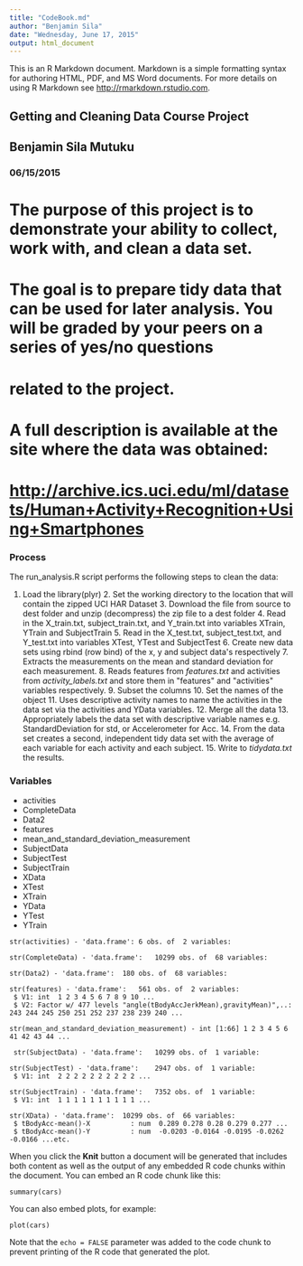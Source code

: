 ```yaml
---
title: "CodeBook.md"
author: "Benjamin Sila"
date: "Wednesday, June 17, 2015"
output: html_document
---
```


This is an R Markdown document. Markdown is a simple formatting syntax for authoring HTML, PDF, and MS Word documents. For more details on using R Markdown see <http://rmarkdown.rstudio.com>.

## Getting and Cleaning Data Course Project
## Benjamin Sila Mutuku
### 06/15/2015

# The purpose of this project is to demonstrate your ability to collect, work with, and clean a data set. 
# The goal is to prepare tidy data that can be used for later analysis. You will be graded by your peers on a series of yes/no questions
# related to the project. 

# A full description is available at the site where the data was obtained: 

# http://archive.ics.uci.edu/ml/datasets/Human+Activity+Recognition+Using+Smartphones 

### Process

The run_analysis.R script performs the following steps to clean the data:

  1. Load the library(plyr)
	2. Set the working directory to the location that will contain the zipped UCI HAR Dataset
	3. Download the file from source to dest folder and unzip (decompress) the zip file to a dest folder
	4. Read in the X_train.txt, subject_train.txt, and  Y_train.txt into variables XTrain, YTrain and SubjectTrain
	5. Read in the X_test.txt, subject_test.txt, and  Y_test.txt into variables XTest, YTest and SubjectTest
	6. Create new data sets using rbind (row bind) of the x, y and subject data's respectively
	7. Extracts the measurements on the mean and standard deviation for each measurement.
	8. Reads features from *features.txt* and activities from *activity_labels.txt* and store them in "features" and "activities" variables respectively.
	9. Subset the columns
	10. Set the names of the object
	11. Uses descriptive activity names to name the activities in the data set via the activities and YData variables.
	12. Merge all the data
	13. Appropriately labels the data set with descriptive variable names e.g. StandardDeviation for std, or Accelerometer for Acc. 
	14. From the data set creates a second, independent tidy data set with the average of each variable for each activity and each subject.
	15. Write to *tidydata.txt* the results.

### Variables

* activities
* CompleteData
* Data2
* features
* mean_and_standard_deviation_measurement
* SubjectData
* SubjectTest                            
* SubjectTrain
* XData
* XTest
* XTrain
* YData                                  
* YTest
* YTrain

````
str(activities) - 'data.frame':	6 obs. of  2 variables:

str(CompleteData) - 'data.frame':	10299 obs. of  68 variables:

str(Data2) - 'data.frame':	180 obs. of  68 variables:

str(features) - 'data.frame':	561 obs. of  2 variables:
 $ V1: int  1 2 3 4 5 6 7 8 9 10 ...
 $ V2: Factor w/ 477 levels "angle(tBodyAccJerkMean),gravityMean)",..: 243 244 245 250 251 252 237 238 239 240 ...

str(mean_and_standard_deviation_measurement) - int [1:66] 1 2 3 4 5 6 41 42 43 44 ...

 str(SubjectData) - 'data.frame':	10299 obs. of  1 variable:

str(SubjectTest) - 'data.frame':	2947 obs. of  1 variable:
 $ V1: int  2 2 2 2 2 2 2 2 2 2 ...

str(SubjectTrain) - 'data.frame':	7352 obs. of  1 variable:
 $ V1: int  1 1 1 1 1 1 1 1 1 1 ...

str(XData) - 'data.frame':	10299 obs. of  66 variables:
 $ tBodyAcc-mean()-X          : num  0.289 0.278 0.28 0.279 0.277 ...
 $ tBodyAcc-mean()-Y          : num  -0.0203 -0.0164 -0.0195 -0.0262 -0.0166 ...etc.
````

When you click the **Knit** button a document will be generated that includes both content as well as the output of any embedded R code chunks within the document. You can embed an R code chunk like this:

```{r}
summary(cars)
```

You can also embed plots, for example:

```{r, echo=FALSE}
plot(cars)
```

Note that the `echo = FALSE` parameter was added to the code chunk to prevent printing of the R code that generated the plot.
